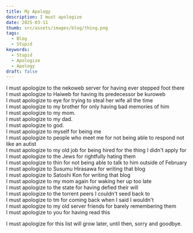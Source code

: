 ```yaml
---
title: My Apology
description: I must apologize
date: 2025-03-11
thumb: src/assets/images/blog/thing.png
tags:
  - Blog
  - Stupid
keywords:
  - Stupid
  - Apologize
  - Apology
draft: false
---
```


I must apologize to the nekoweb server for having ever stepped foot there  
I must apologize to Haiweb for having its predecessor be kuroweb  
I must apologize to eye for trying to steal her wife all the time  
I must apologize to my brother for only having bad memories of him  
I must apologize to my mom.  
I must apologize to my dad.  
I must apologize to god.  
I must apologize to myself for being me  
I must apologize to people who meet me for not being able to respond not like an autist  
I must apologize to my old job for being hired for the thing I didn't apply for  
I must apologize to the Jews for rightfully hating them  
I must apologize to thin for not being able to talk to him outside of February  
I must apologize to Susumu Hirasawa for writing that blog  
I must apologize to Satoshi Kon for writing that blog  
I must apologize to my mom again for waking her up too late  
I must apologize to the state for having defied their will  
I must apologize to the torrent peers I couldn't seed back to  
I must apologize to tm for coming back when I said I wouldn't  
I must apologize to my old server friends for barely remembering them  
I must apologize to you for having read this

I must apologize for this list will grow later, until then, sorry and goodbye.
